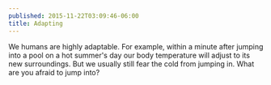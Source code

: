 ```yaml
---
published: 2015-11-22T03:09:46-06:00
title: Adapting
---
```

We humans are highly adaptable. For example, within a minute after jumping into a pool on a hot summer's day our body temperature will adjust to its new surroundings. But we usually still fear the cold from jumping in. What are you afraid to jump into?